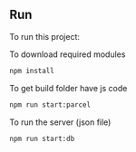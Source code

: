 ## Run

To run this project:

To download required modules

```bash
npm install
```

To get build folder have js code

```bash
npm run start:parcel
```

To run the server (json file)

```bash
npm run start:db
```
